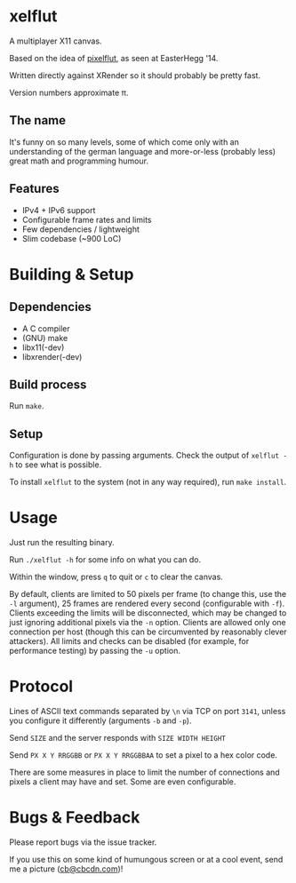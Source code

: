 # xelflut

A multiplayer X11 canvas.

Based on the idea of [pixelflut](https://cccgoe.de/wiki/Pixelflut), as seen at EasterHegg '14.

Written directly against XRender so it should probably be pretty fast.

Version numbers approximate &pi;.

## The name

It's funny on so many levels, some of which come only with an understanding of the german language
and more-or-less (probably less) great math and programming humour.

## Features

* IPv4 + IPv6 support
* Configurable frame rates and limits
* Few dependencies / lightweight
* Slim codebase (~900 LoC)

# Building & Setup

## Dependencies

* A C compiler
* (GNU) make
* libx11(-dev)
* libxrender(-dev)

## Build process

Run `make`.

## Setup

Configuration is done by passing arguments. Check the output of `xelflut -h` to see what is possible.

To install `xelflut` to the system (not in any way required), run `make install`.

# Usage

Just run the resulting binary.

Run `./xelflut -h` for some info on what you can do.

Within the window, press `q` to quit or `c` to clear the canvas.

By default, clients are limited to 50 pixels per frame (to change this, use the `-l` argument),
25 frames are rendered every second (configurable with `-f`). Clients exceeding the limits will
be disconnected, which may be changed to just ignoring additional pixels via the `-n` option.
Clients are allowed only one connection per host (though this can be circumvented by reasonably
clever attackers). All limits and checks can be disabled (for example, for performance testing)
by passing the `-u` option.

# Protocol

Lines of ASCII text commands separated by `\n` via TCP on port `3141`, unless you
configure it differently (arguments `-b` and `-p`).


Send `SIZE` and the server responds with `SIZE WIDTH HEIGHT`

Send `PX X Y RRGGBB` or `PX X Y RRGGBBAA` to set a pixel to a hex color code.

There are some measures in place to limit the number of connections and pixels a client
may have and set. Some are even configurable.

# Bugs & Feedback

Please report bugs via the issue tracker. 

If you use this on some kind of humungous screen or at a cool event, send me a picture (cb@cbcdn.com)!
